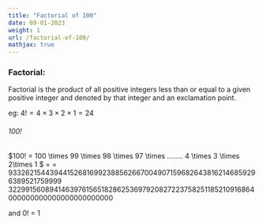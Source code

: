 ```yaml
---
title: "Factorial of 100"
date: 09-01-2023
weight: 1
url: /factorial-of-100/
mathjax: true
---
```

### Factorial:
Factorial is the product of all positive integers less than or equal to a given positive integer and denoted by that integer and an exclamation point.

eg: $4! = 4 \times 3 \times 2\times 1 = 24$

###### 100!

$100! = 100 \times 99 \times 98 \times 97 \times ........ 4 \times 3 \times 2\times 1 $ = 
= $9332621544394415268169923885626670049071596826438162146859296389521759999$
  $3229915608941463976156518286253697920827223758251185210916864000000000000000000000000$
  
  
and 0! = 1
